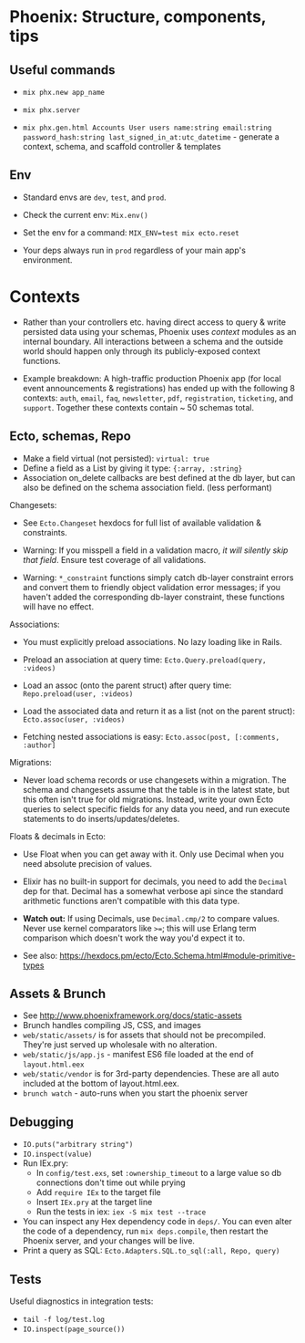 # Phoenix: Structure, components, tips


## Useful commands

  * `mix phx.new app_name`

  * `mix phx.server`

  * `mix phx.gen.html Accounts User users name:string email:string password_hash:string last_signed_in_at:utc_datetime` - generate a context, schema, and scaffold controller & templates


## Env

  * Standard envs are `dev`, `test`, and `prod`.

  * Check the current env: `Mix.env()`

  * Set the env for a command: `MIX_ENV=test mix ecto.reset`

  * Your deps always run in `prod` regardless of your main app's environment.


# Contexts

  * Rather than your controllers etc. having direct access to query & write persisted data using your schemas, Phoenix uses *context* modules as an internal boundary. All interactions between a schema and the outside world should happen only through its publicly-exposed context functions.

  * Example breakdown: A high-traffic production Phoenix app (for local event announcements & registrations) has ended up with the following 8 contexts: `auth`, `email`, `faq`, `newsletter`, `pdf`, `registration`, `ticketing`, and `support`. Together these contexts contain ~ 50 schemas total.


## Ecto, schemas, Repo

  * Make a field virtual (not persisted): `virtual: true`
  * Define a field as a List by giving it type: `{:array, :string}`
  * Association on_delete callbacks are best defined at the db layer, but can also be defined on the schema association field. (less performant)

Changesets:

  * See `Ecto.Changeset` hexdocs for full list of available validation & constraints.

  *  Warning: If you misspell a field in a validation macro, *it will silently skip that field*. Ensure test coverage of all validations.

  * Warning: `*_constraint` functions simply catch db-layer constraint errors and convert them to friendly object validation error messages; if you haven't added the corresponding db-layer constraint, these functions will have no effect.

Associations:

  * You must explicitly preload associations. No lazy loading like in Rails.

  * Preload an association at query time:
    `Ecto.Query.preload(query, :videos)`

  * Load an assoc (onto the parent struct) after query time:
    `Repo.preload(user, :videos)`

  * Load the associated data and return it as a list (not on the parent struct):
    `Ecto.assoc(user, :videos)`

  * Fetching nested associations is easy: `Ecto.assoc(post, [:comments, :author]`

Migrations:

  * Never load schema records or use changesets within a migration. The schema and changesets assume that the table is in the latest state, but this often isn't true for old migrations. Instead, write your own Ecto queries to select specific fields for any data you need, and run execute statements to do inserts/updates/deletes.

Floats & decimals in Ecto:

  * Use Float when you can get away with it. Only use Decimal when you need absolute precision of values.

  * Elixir has no built-in support for decimals, you need to add the `Decimal` dep for that. Decimal has a somewhat verbose api since the standard arithmetic functions aren't compatible with this data type.

  * **Watch out:** If using Decimals, use `Decimal.cmp/2` to compare values. Never use kernel comparators like `>=`; this will use Erlang term comparison which doesn't work the way you'd expect it to.

  * See also: https://hexdocs.pm/ecto/Ecto.Schema.html#module-primitive-types


## Assets & Brunch

- See http://www.phoenixframework.org/docs/static-assets
- Brunch handles compiling JS, CSS, and images
- `web/static/assets/` is for assets that should not be precompiled. They're just served up wholesale with no alteration.
- `web/static/js/app.js` - manifest ES6 file loaded at the end of `layout.html.eex`
- `web/static/vendor` is for 3rd-party dependencies. These are all auto included at the bottom of layout.html.eex.
- `brunch watch` - auto-runs when you start the phoenix server


## Debugging

- `IO.puts("arbitrary string")`
- `IO.inspect(value)`
- Run IEx.pry:
  * In `config/test.exs`, set `:ownership_timeout` to a large value so db connections don't time out while prying
  * Add `require IEx` to the target file
  * Insert `IEx.pry` at the target line
  * Run the tests in iex: `iex -S mix test --trace`
- You can inspect any Hex dependency code in `deps/`. You can even alter the code of a dependency, run `mix deps.compile`, then restart the Phoenix server, and your changes will be live.
- Print a query as SQL: `Ecto.Adapters.SQL.to_sql(:all, Repo, query)`


## Tests

Useful diagnostics in integration tests:

- `tail -f log/test.log`
- `IO.inspect(page_source())`
